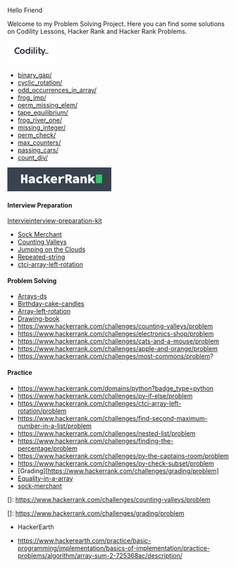 Hello Friend

Welcome to my Problem Solving Project.
Here you can find some solutions on Codility Lessons, 
Hacker Rank and Hacker Rank Problems.


![logo](src/Codility/CodilityLogo.png)


 - [binary_gap/][https://app.codility.com/programmers/lessons/1-iterations/binary_gap/]
 - [cyclic_rotation/][https://app.codility.com/programmers/lessons/2-arrays/cyclic_rotation/]
 - [odd_occurrences_in_array/][https://app.codility.com/programmers/lessons/2-arrays/odd_occurrences_in_array/]
 - [frog_jmp/][https://app.codility.com/programmers/lessons/3-time_complexity/frog_jmp/]
 - [perm_missing_elem/][https://app.codility.com/programmers/lessons/3-time_complexity/perm_missing_elem/]
 - [tape_equilibrium/][https://app.codility.com/programmers/lessons/3-time_complexity/tape_equilibrium/]
 - [frog_river_one/][https://app.codility.com/programmers/lessons/4-counting_elements/frog_river_one/]
 - [missing_integer/][https://app.codility.com/programmers/lessons/4-counting_elements/missing_integer/]
 - [perm_check/][https://app.codility.com/programmers/lessons/4-counting_elements/perm_check/]
 - [max_counters/][https://app.codility.com/programmers/lessons/4-counting_elements/max_counters/]
 - [passing_cars/][https://app.codility.com/programmers/lessons/5-prefix_sums/passing_cars/]
 - [count_div/][https://app.codility.com/programmers/lessons/5-prefix_sums/count_div/]
 
 ![logo](src/HackerRank/HackerRankLogo.png)

#### Interview Preparation

   [Intervieinterview-preparation-kit][https://www.hackerrank.com/interview/interview-preparation-kit/warmup/challenges]

 - [Sock Merchant][https://www.hackerrank.com/challenges/sock-merchant/problem]
 - [Counting Valleys][https://www.hackerrank.com/challenges/counting-valleys/problem]
 - [Jumping on the Clouds][https://www.hackerrank.com/challenges/jumping-on-the-clouds/problem]
 - [Repeated-string][https://www.hackerrank.com/challenges/repeated-string/problem]
 - [ctci-array-left-rotation][https://www.hackerrank.com/challenges/ctci-array-left-rotation/problem] 
 
#### Problem Solving
 - [Arrays-ds][https://www.hackerrank.com/challenges/arrays-ds/problem ] 
 - [Birthday-cake-candles][https://www.hackerrank.com/challenges/birthday-cake-candles/problem]
 - [Array-left-rotation][https://www.hackerrank.com/challenges/array-left-rotation/problem]
 - [Drawing-book][https://www.hackerrank.com/challenges/drawing-book/problem] 
 - https://www.hackerrank.com/challenges/counting-valleys/problem
 - https://www.hackerrank.com/challenges/electronics-shop/problem
 - https://www.hackerrank.com/challenges/cats-and-a-mouse/problem
 - https://www.hackerrank.com/challenges/apple-and-orange/problem
 - https://www.hackerrank.com/challenges/most-commons/problem?

#### Practice
 - https://www.hackerrank.com/domains/python?badge_type=python
 - https://www.hackerrank.com/challenges/py-if-else/problem
 - https://www.hackerrank.com/challenges/ctci-array-left-rotation/problem
 - https://www.hackerrank.com/challenges/find-second-maximum-number-in-a-list/problem
 - https://www.hackerrank.com/challenges/nested-list/problem
 - https://www.hackerrank.com/challenges/finding-the-percentage/problem
 - https://www.hackerrank.com/challenges/py-the-captains-room/problem
 - https://www.hackerrank.com/challenges/py-check-subset/problem
 - [Grading][https://www.hackerrank.com/challenges/grading/problem]
 - [Equality-in-a-array][https://www.hackerrank.com/challenges/equality-in-a-array/problem]
 - [sock-merchant][https://www.hackerrank.com/challenges/sock-merchant/problem]

[]: https://www.hackerrank.com/challenges/counting-valleys/problem

[https://www.hackerrank.com/challenges/counting-valleys/problem]: https://www.hackerrank.com/challenges/counting-valleys/problem

[https://www.hackerrank.com/challenges/jumping-on-the-clouds/problem]: https://www.hackerrank.com/challenges/jumping-on-the-clouds/problem

[https://www.hackerrank.com/challenges/arrays-ds/problem ]: https://www.hackerrank.com/challenges/arrays-ds/problem

[https://www.hackerrank.com/challenges/birthday-cake-candles/problem]: https://www.hackerrank.com/challenges/birthday-cake-candles/problem

[https://www.hackerrank.com/challenges/array-left-rotation/problem]: https://www.hackerrank.com/challenges/array-left-rotation/problem

[https://www.hackerrank.com/challenges/drawing-book/problem]: https://www.hackerrank.com/challenges/drawing-book/problem

[https://www.hackerrank.com/challenges/repeated-string/problem]: https://www.hackerrank.com/challenges/repeated-string/problem

[https://www.hackerrank.com/challenges/equality-in-a-array/problem]: https://www.hackerrank.com/challenges/equality-in-a-array/problem

[]: https://www.hackerrank.com/challenges/grading/problem

[https://www.hackerrank.com/challenges/sock-merchant/problem]: https://www.hackerrank.com/challenges/sock-merchant/problem

[https://www.hackerrank.com/interview/interview-preparation-kit/warmup/challenges]: https://www.hackerrank.com/interview/interview-preparation-kit/warmup/challenges

[https://www.hackerrank.com/challenges/2d-array/problem]: https://www.hackerrank.com/challenges/2d-array/problem

[https://www.hackerrank.com/challenges/ctci-array-left-rotation/problem]: https://www.hackerrank.com/challenges/ctci-array-left-rotation/problem

[https://app.codility.com/programmers/lessons/1-iterations/binary_gap/]: https://app.codility.com/programmers/lessons/1-iterations/binary_gap/

[https://app.codility.com/programmers/lessons/2-arrays/cyclic_rotation/]: https://app.codility.com/programmers/lessons/2-arrays/cyclic_rotation/

[https://app.codility.com/programmers/lessons/2-arrays/odd_occurrences_in_array/]: https://app.codility.com/programmers/lessons/2-arrays/odd_occurrences_in_array/

[https://app.codility.com/programmers/lessons/3-time_complexity/frog_jmp/]: https://app.codility.com/programmers/lessons/3-time_complexity/frog_jmp/

[https://app.codility.com/programmers/lessons/3-time_complexity/perm_missing_elem/]: https://app.codility.com/programmers/lessons/3-time_complexity/perm_missing_elem/

[https://app.codility.com/programmers/lessons/3-time_complexity/tape_equilibrium/]: https://app.codility.com/programmers/lessons/3-time_complexity/tape_equilibrium/

[https://app.codility.com/programmers/lessons/4-counting_elements/frog_river_one/]: https://app.codility.com/programmers/lessons/4-counting_elements/frog_river_one/

[https://app.codility.com/programmers/lessons/4-counting_elements/perm_check/]: https://app.codility.com/programmers/lessons/4-counting_elements/perm_check/

[https://app.codility.com/programmers/lessons/4-counting_elements/missing_integer/]: https://app.codility.com/programmers/lessons/4-counting_elements/missing_integer/

[https://app.codility.com/programmers/lessons/4-counting_elements/max_counters/]: https://app.codility.com/programmers/lessons/4-counting_elements/max_counters/

[https://app.codility.com/programmers/lessons/5-prefix_sums/passing_cars/]: https://app.codility.com/programmers/lessons/5-prefix_sums/passing_cars/

[https://app.codility.com/programmers/lessons/5-prefix_sums/count_div/]: https://app.codility.com/programmers/lessons/5-prefix_sums/count_div/

- HackerEarth

- https://www.hackerearth.com/practice/basic-programming/implementation/basics-of-implementation/practice-problems/algorithm/array-sum-2-725368ac/description/

